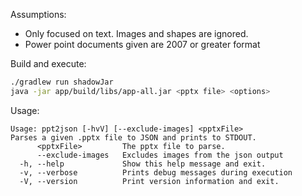 Assumptions:

- Only focused on text. Images and shapes are ignored.
- Power point documents given are 2007 or greater format

Build and execute:

```bash
./gradlew run shadowJar
java -jar app/build/libs/app-all.jar <pptx file> <options>
```

Usage:

```text
Usage: ppt2json [-hvV] [--exclude-images] <pptxFile>
Parses a given .pptx file to JSON and prints to STDOUT.
      <pptxFile>         The pptx file to parse.
      --exclude-images   Excludes images from the json output
  -h, --help             Show this help message and exit.
  -v, --verbose          Prints debug messages during execution
  -V, --version          Print version information and exit.
```